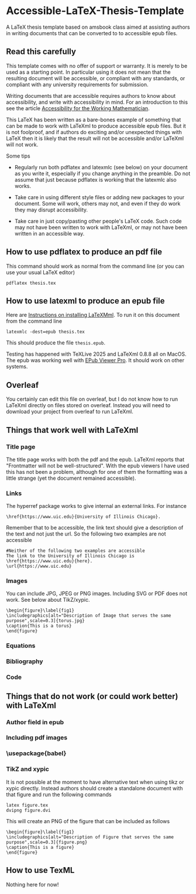 # Accessible-LaTeX-Thesis-Template
A LaTeX thesis template based on amsbook class aimed at assisting authors in writing documents that can be converted to to accessible epub files.

## Read this carefully

This template comes with no offer of support or warranty.  It is merely to be used as a starting point.  In particular using it does not mean that the resulting document will be accessible, or compliant with any standards, or compliant with any university requirements for submission.

Writing documents that are accessible requires authors to know about accessibility, and write with accessibility in mind.   For an introduction to this see the article [Accessibility for the Working Mathematician](https://arxiv.org/abs/2505.22667).

This LaTeX has been written as a bare-bones example of something that can be made to work with LaTeXml to produce accessible epub files.   But it is not foolproof, and if authors do exciting and/or unexpected things with LaTeX then it is likely that the result will not be accessible and/or LaTeXml will not work.

Some tips

- Regularly run both pdflatex and latexmlc (see below) on your document as you write it, especially if you change anything in the preamble.    Do not assume that just because pdflatex is working that the latexmlc also works.

- Take care in using different style files or adding new packages to your document.  Some will work, others may not, and even if they do work they may disrupt accessibility.

- Take care in just copy/pasting other people's LaTeX code.  Such code may not have been written to work with LaTeXml, or may not have been written in an accessible way.


## How to use pdflatex to produce an pdf file
This command should work as normal from the command line (or you can use your usual LaTeX editor)
```
pdflatex thesis.tex
```

## How to use latexml to produce an epub file
Here are [Instructions on installing LaTeXMml](https://math.nist.gov/~BMiller/LaTeXML/get.html).  To run it on this document from the command line 
```
latexmlc -dest=epub thesis.tex
```
This should produce the file `thesis.epub`.  

Testing has happened with TeXLive 2025 and LaTeXml 0.8.8 all on MacOS.   The epub was working well with [EPub Viewer Pro](https://apps.apple.com/us/app/epub-viewer-pro/id1572239625).  It should work on other systems.

## Overleaf
You certainly can edit this file on overleaf, but I do not know how to run LaTeXml directly on files stored on overleaf.  Instead you will need to download your project from overleaf to run LaTeXml.

## Things that work well with LaTeXml

### Title page

The title page works with both the pdf and the epub.  LaTeXml reports that "Frontmatter will not be well-structured".  With the epub viewers I have used this has not been a problem, although for one of them the formatting was a little strange (yet the document remained accessible).

### Links

The hyperref package works to give internal an external links.  For instance

```
\href{https://www.uic.edu}{University of Illinois Chicago}.
```
Remember that to be accessible, the link text should give a description of the text and not just the url.  So the following two examples are not accessible
```
#Neither of the following two examples are accessible
The link to the University of Illinois Chicago is \href{https://www.uic.edu}{here}.
\url{https://www.uic.edu}
```

### Images

You can include JPG, JPEG or PNG images.   Including SVG or PDF does not work.  See below about TikZ/xypic.

```
\begin{figure}\label{fig1}
\includegraphics[alt="Description of Image that serves the same purpose",scale=0.3]{torus.jpg}
\caption{This is a torus}
\end{figure}
```

### Equations

### Bibliography

### Code

## Things that do not work (or could work better) with LaTeXml

### Author field in epub
### Including pdf images
### \usepackage{babel}
### TikZ and xypic
It is not possible at the moment to have alternative text when using tikz or xypic directly.  Instead authors should create a standalone document with that figure and run the following commands
```
latex figure.tex
dvipng figure.dvi
```
This will create an PNG of the figure that can be included as follows

```
\begin{figure}\label{fig1}
\includegraphics[alt="Description of Figure that serves the same purpose",scale=0.3]{figure.png}
\caption{This is a figure}
\end{figure}
```



## How to use TexML
Nothing here for now!
